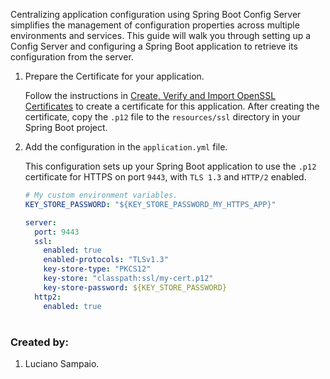 Centralizing application configuration using Spring Boot Config Server simplifies the management of configuration properties across multiple environments and services. This guide will walk you through setting up a Config Server and configuring a Spring Boot application to retrieve its configuration from the server.

1. Prepare the Certificate for your application.

    Follow the instructions in [Create, Verify and Import OpenSSL Certificates](https://github.com/lsampaioweb/openssl-certificates) to create a certificate for this application. After creating the certificate, copy the `.p12` file to the `resources/ssl` directory in your Spring Boot project.

1. Add the configuration in the `application.yml` file.

    This configuration sets up your Spring Boot application to use the `.p12` certificate for HTTPS on port `9443`, with `TLS 1.3` and `HTTP/2` enabled.
    ```yml
    # My custom environment variables.
    KEY_STORE_PASSWORD: "${KEY_STORE_PASSWORD_MY_HTTPS_APP}"

    server:
      port: 9443
      ssl:
        enabled: true
        enabled-protocols: "TLSv1.3"
        key-store-type: "PKCS12"
        key-store: "classpath:ssl/my-cert.p12"
        key-store-password: ${KEY_STORE_PASSWORD}
      http2:
        enabled: true
    ```

#
### Created by:

1. Luciano Sampaio.
